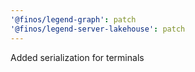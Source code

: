 ```yaml
---
'@finos/legend-graph': patch
'@finos/legend-server-lakehouse': patch
---
```


Added serialization for terminals
